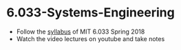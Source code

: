 # 6.033-Systems-Engineering
 * Follow the [syllabus] of MIT 6.033 Spring 2018
 * Watch the video lectures on youtube and take notes

[syllabus]: https://ocw.mit.edu/courses/electrical-engineering-and-computer-science/6-033-computer-system-engineering-spring-2018/syllabus/
